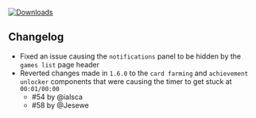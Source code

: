 [![Downloads](https://img.shields.io/github/downloads/zevnda/steam-game-idler/1.6.4/total?style=for-the-badge&logo=github&color=137eb5)](https://github.com/zevnda/steam-game-idler/releases/download/1.6.4/Steam.Game.Idler_1.6.4_x64_en-US.msi)

## Changelog
- Fixed an issue causing the `notifications` panel to be hidden by the `games list` page header
- Reverted changes made in `1.6.0` to the `card farming` and `achievement unlocker` components that were causing the timer to get stuck at `00:01/00:00`
  - #54 by @ialsca
  - #58 by @Jesewe
